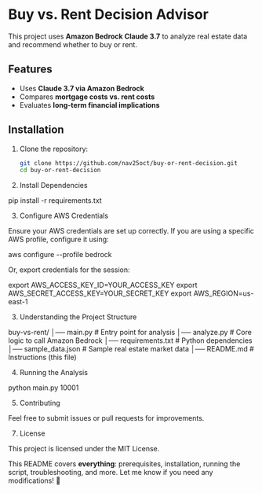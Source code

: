 # Buy vs. Rent Decision Advisor

This project uses **Amazon Bedrock Claude 3.7** to analyze real estate data and recommend whether to buy or rent.

## Features
- Uses **Claude 3.7 via Amazon Bedrock**
- Compares **mortgage costs vs. rent costs**
- Evaluates **long-term financial implications**

## Installation

1. Clone the repository:
   ```sh
   git clone https://github.com/nav25oct/buy-or-rent-decision.git
   cd buy-or-rent-decision


2. Install Dependencies

pip install -r requirements.txt


3. Configure AWS Credentials

Ensure your AWS credentials are set up correctly. If you are using a specific AWS profile, configure it using:

aws configure --profile bedrock

Or, export credentials for the session:

export AWS_ACCESS_KEY_ID=YOUR_ACCESS_KEY
export AWS_SECRET_ACCESS_KEY=YOUR_SECRET_KEY
export AWS_REGION=us-east-1


3. Understanding the Project Structure

buy-vs-rent/
│── main.py              # Entry point for analysis
│── analyze.py           # Core logic to call Amazon Bedrock
│── requirements.txt     # Python dependencies
│── sample_data.json     # Sample real estate market data
│── README.md            # Instructions (this file)

4. Running the Analysis

python main.py 10001

5. Contributing

Feel free to submit issues or pull requests for improvements.


7. License

This project is licensed under the MIT License.

This README covers **everything**: prerequisites, installation, running the script, troubleshooting, and more. Let me know if you need any modifications! 🚀
